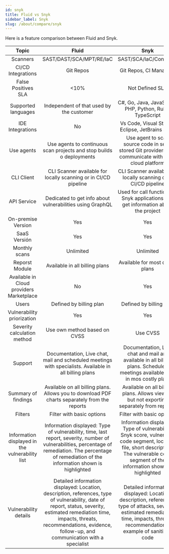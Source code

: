 ```yaml
---
id: snyk
title: Fluid vs Snyk
sidebar_label: Snyk
slug: /about/compare/snyk
---
```


Here is a feature comparison
between Fluid and Snyk.

|                     **Topic**                    |                                                                                                                        **Fluid**                                                                                                                       |                                                                                         **Snyk**                                                                                         | **Advantage** |
|:------------------------------------------------:|:------------------------------------------------------------------------------------------------------------------------------------------------------------------------------------------------------------------------------------------------------:|:----------------------------------------------------------------------------------------------------------------------------------------------------------------------------------------:|:-------------:|
| Scanners                                         | SAST/DAST/SCA/MPT/RE/IaC                                                                                                                                                                                                                               | SAST/SCA/IaC/Container                                                                                                                                                                   | Fluid         |
| CI/CD Integrations                               | Git Repos                                                                                                                                                                                                                                              | Git Repos, CI Managers                                                                                                                                                                   | Snyk          |
| False Positives SLA                              | <10%                                                                                                                                                                                                                                                   | Not Defined SLA                                                                                                                                                                          | Fluid         |
| Supported languages                              | Independent of that used by the customer                                                                                                                                                                                                               | C#, Go, Java, JavaScript, PHP, Python, Ruby, TypeScript                                                                                                                                  | Fluid         |
| IDE Integrations                                 | No                                                                                                                                                                                                                                                     | Vs Code, Visual Studio, Eclipse, JetBrains Suite                                                                                                                                         | Snyk          |
| Use agents                                       | Use agents to continuous scan projects and stop builds o deployments                                                                                                                                                                                   | Use agent to scan source code in self-stored Git providers and communicate with Snyk cloud platform                                                                                      | Fluid         |
| CLI Client                                       | CLI Scanner available for locally scanning or in CI/CD pipeline                                                                                                                                                                                        | CLI Scanner available for locally scanning or in CI/CD pipeline                                                                                                                          | Similar       |
| API Service                                      | Dedicated to get info about vulnerabilities using GraphQL                                                                                                                                                                                              | Used for call functions of Snyk applications and get information about the project                                                                                                       | Similar       |
| On-premise Version                               | Yes                                                                                                                                                                                                                                                    | Yes                                                                                                                                                                                      | Similar       |
| SaaS Versión                                     | Yes                                                                                                                                                                                                                                                    | Yes                                                                                                                                                                                      | Similar       |
| Monthly scans                                    | Unlimited                                                                                                                                                                                                                                              | Unlimited                                                                                                                                                                                | Similar       |
| Reporst Module                                   | Available in all billing plans                                                                                                                                                                                                                         | Available for most costly plans                                                                                                                                                          | Fluid         |
| Available in Cloud providers Marketplace         | No                                                                                                                                                                                                                                                     | Yes                                                                                                                                                                                      | Snyk          |
| Users                                            | Defined by billing plan                                                                                                                                                                                                                                | Defined by billing plan                                                                                                                                                                  | Similar       |
| Vulnerability priorization                       | Yes                                                                                                                                                                                                                                                    | Yes                                                                                                                                                                                      | Fluid         |
| Severity calculation method                      | Use own method based on CVSS                                                                                                                                                                                                                           | Use CVSS                                                                                                                                                                                 | Similar       |
| Support                                          | Documentation, Live chat, mail and scheduled meetings with specialists. Available in all billing plans                                                                                                                                                 | Documentation, Live chat and mail are available in all billing plans. Scheduled meetings available only in mos costly plan.                                                              | Fluid         |
| Summary of findings                              | Available on all billing plans. Allows you to download PDF  charts separately from the reports                                                                                                                                                         | Available on all billing plans. Allows viewing but not exporting  separately from reports.                                                                                               | Fluid         |
| Filters                                          | Filter with basic options                                                                                                                                                                                                                              | Filter with basic options                                                                                                                                                                | Similar       |
| Information displayed in the  vulnerability list | Information displayed: Type of vulnerability, time, last report,  severity, number of vulnerabilities, percentage of remediation.  The percentage of remediation of the information shown is highlighted                                               | Information displayed: Type of vulnerability, Snyk score, vulnerable code segment, location file, short description. The vulnerable code segment of the information shown is highlighted | Similar       |
| Vulnerability details                            | Detailed information displayed: Location, description, references,  type of vulnerability, date of report, status, severity, estimated  remediation time, impacts, threats, recommendations, evidence,  follow-up, and communication with a specialist | Detailed information displayed: Location, description, references, type of attacks, severity, estimated remediation time, impacts,  threats, recommendations, example of sanitized code  | Similar       |
